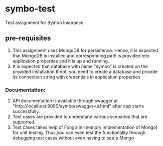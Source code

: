 # symbo-test
Test assignment for Symbo Insurance


## pre-requisites
1. This assignment uses MongoDB for persistence. Hence, it is expected that MongoDB is installed and corresponding path is provided into application.properties and it is up and running.
2. It is expected that database with name "symbo" is created on the provided installation.If not, you need to create a database and provide its connection string with credentials in application.properties 


### Documentation:
1. API documentation is available through swagger at "http://localhost:9090/symbo/swagger-ui.html" after app starts successfully.
2. Test cases are provided to understand various scenarios that are supported.
3. Test cases takes help of Fongo(in-memory implementation of Mongo) for unit testing. Thus,you can even test the functionality through debugging test cases without even having to setup Mongo

